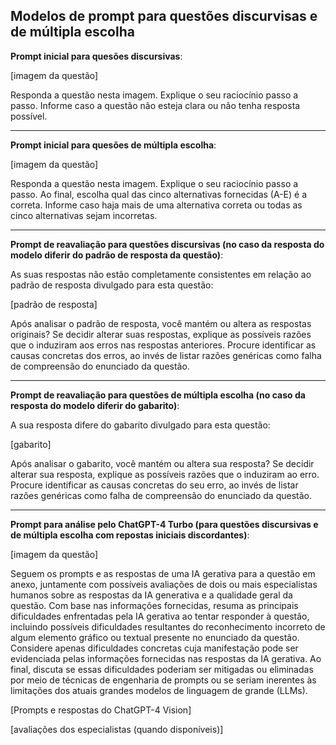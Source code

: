 ## Modelos de prompt para questões discurvisas e de múltipla escolha ##

**Prompt inicial para quesões discursivas**:

\[imagem da questão\]

Responda a questão nesta imagem. Explique o seu raciocínio passo a passo. Informe caso a questão não esteja clara ou não tenha resposta possível.

---

**Prompt inicial para quesões de múltipla escolha**:

\[imagem da questão\]

Responda a questão nesta imagem. Explique o seu raciocínio passo a passo. Ao final, escolha qual das cinco alternativas fornecidas (A-E) é a correta. Informe caso haja mais de uma alternativa correta ou todas as cinco alternativas sejam incorretas.

---

**Prompt de reavaliação para questões discursivas (no caso da resposta do modelo diferir do padrão de resposta da questão)**:

As suas respostas não estão completamente consistentes em relação ao padrão de resposta divulgado para esta questão:

\[padrão de resposta\]

Após analisar o padrão de resposta, você mantém ou altera as respostas originais? Se decidir alterar suas respostas, explique as possíveis razões que o induziram aos erros nas respostas anteriores. Procure identificar as causas concretas dos erros, ao invés de listar razões genéricas como falha de compreensão do enunciado da questão.

---

**Prompt de reavaliação para questões de múltipla escolha (no caso da resposta do modelo diferir do gabarito)**:

A sua resposta difere do gabarito divulgado para esta questão: 

\[gabarito\]

Após analisar o gabarito, você mantém ou altera sua resposta? Se decidir alterar sua resposta, explique as possíveis razões que o induziram ao erro. Procure identificar as causas concretas do seu erro, ao invés de listar razões genéricas como falha de compreensão do enunciado da questão.

---

**Prompt para análise pelo ChatGPT-4 Turbo (para questões discursivas e de múltipla escolha com repostas iniciais discordantes)**:

\[imagem da questão\]

Seguem os prompts e as respostas de uma IA gerativa para a questão em anexo, juntamente com possíveis avaliações de dois ou mais especialistas humanos sobre as respostas da IA generativa e a qualidade geral da questão. Com base nas informações fornecidas, resuma as principais dificuldades enfrentadas pela IA gerativa ao tentar responder à questão, incluindo possíveis dificuldades resultantes do reconhecimento incorreto de algum elemento gráfico ou textual presente no enunciado da questão. Considere apenas dificuldades concretas cuja manifestação pode ser evidenciada pelas informações fornecidas nas respostas da IA gerativa. Ao final, discuta se essas dificuldades poderiam ser mitigadas ou eliminadas por meio de técnicas de engenharia de prompts ou se seriam inerentes às limitações dos atuais grandes modelos de linguagem de grande (LLMs).

\[Prompts e respostas do ChatGPT-4 Vision\]

\[avaliações dos especialistas (quando disponíveis)\] 
